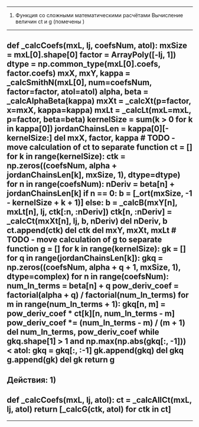 --------------------------------------------------------------------------------
1) Функция со сложными математическими расчётами
Вычисление величин ct и g (помечены )
--------------------------------------------------------------------------------
def _calcCoefs(mxL, lj, coefsNum, atol):
    mxSize = mxL[0].shape[0]
    factor = ArrayPoly([-lj, 1])
    dtype = np.common_type(mxL[0].coefs, factor.coefs)
    mxX, mxY, kappa = \
        _calcSmithN(mxL[0], num=coefsNum, factor=factor, atol=atol)
    alpha, beta = _calcAlphaBeta(kappa)
    mxXt = _calcXt(p=factor, x=mxX, kappa=kappa)
    mxLt = _calcLt(mxL=mxL, p=factor, beta=beta)
    kernelSize = sum(k > 0 for k in kappa[0])
    jordanChainsLen = kappa[0][-kernelSize:]
    del mxX, factor, kappa
    # TODO - move calculation of ct to separate function
    ct = []
    for k in range(kernelSize):
        ctk = np.zeros((coefsNum, alpha + jordanChainsLen[k], mxSize, 1),
            dtype=dtype)
        for n in range(coefsNum):
            nDeriv = beta[n] + jordanChainsLen[k]
            if n == 0:
                b = [_ort(mxSize, -1 - kernelSize + k + 1)]
            else:
                b = _calcB(mxY[n], mxLt[n], lj, ctk[:n, :nDeriv])
            ctk[n, :nDeriv] = _calcCt(mxXt[n], lj, b, nDeriv)
            del nDeriv, b
        ct.append(ctk)
        del ctk
    del mxY, mxXt, mxLt
    # TODO - move calculation of g to separate function
    g = []
    for k in range(kernelSize):
        gk = []
        for q in range(jordanChainsLen[k]):
            gkq = np.zeros((coefsNum, alpha + q + 1, mxSize, 1), dtype=complex)
            for n in range(coefsNum):
                num_ln_terms = beta[n] + q
                pow_deriv_coef = factorial(alpha + q) / factorial(num_ln_terms)
                for m in range(num_ln_terms + 1):
                    gkq[n, m] = pow_deriv_coef * ct[k][n, num_ln_terms - m]
                    pow_deriv_coef *= (num_ln_terms - m) / (m + 1)
                del num_ln_terms, pow_deriv_coef
            while gkq.shape[1] > 1 and np.max(np.abs(gkq[:, -1])) < atol:
                gkq = gkq[:, :-1]
            gk.append(gkq)
            del gkq
        g.append(gk)
        del gk
    return g
--------------------------------------------------------------------------------
Действия:
1)
--------------------------------------------------------------------------------
def _calcCoefs(mxL, lj, atol):
    ct = _calcAllCt(mxL, lj, atol)
    return [_calcG(ctk, atol) for ctk in ct]
--------------------------------------------------------------------------------

--------------------------------------------------------------------------------
